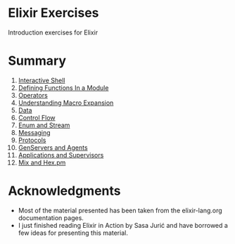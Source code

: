 # Elixir Exercises
Introduction exercises for Elixir

# Summary

1. [Interactive Shell](exercies/1/README.md)
2. [Defining Functions In a Module](exercies/2/README.md)
3. [Operators](exercies/3/README.md)
4. [Understanding Macro Expansion](exercies/4/README.md)
5. [Data](exercies/5/README.md)
6. [Control Flow](exercies/6/README.md)
7. [Enum and Stream](exercies/7/README.md)
8. [Messaging](exercies/8/README.md)
9. [Protocols](exercies/9/README.md)
10. [GenServers and Agents](exercies/10/README.md)
11. [Applications and Supervisors](exercies/11/README.md)
12. [Mix and Hex.pm](exercies/12/README.md)

# Acknowledgments

- Most of the material presented has been taken from the elixir-lang.org documentation pages.
- I just finished reading Elixir in Action by Sasa Jurić and have borrowed a few ideas for presenting this material.